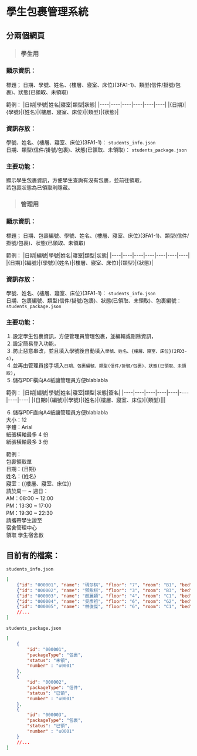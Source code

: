 # 學生包裹管理系統
## 分兩個網頁

> ### 學生用

### 顯示資訊：
標題；
日期、學號、姓名、{樓層、寢室、床位}(3FA1-1)、類型(信件/掛號/包裹)、狀態(已領取、未領取)

範例：
|日期|學號|姓名|寢室|類型|狀態|
|----|----|----|----|----|----|
|{日期}|{學號}|{姓名}|{樓層、寢室、床位}|{類型}|{狀態}|

### 資訊存放：
學號、姓名、{樓層、寢室、床位}(3FA1-1)：
```students_info.json```  
日期、類型(信件/掛號/包裹)、狀態(已領取、未領取)：
```students_package.json```

### 主要功能：
顯示學生包裹資訊，方便學生查詢有沒有包裹，並前往領取，  
若包裹狀態為已領取則隱藏。


> ### 管理用
### 顯示資訊：
標題； 日期、包裹編號、學號、姓名、{樓層、寢室、床位}(3FA1-1)、類型(信件/掛號/包裹)、狀態(已領取、未領取)

範例：
|日期|編號|學號|姓名|寢室|類型|狀態|
|----|----|----|----|----|----|----|
|{日期}|{編號}|{學號}|{姓名}|{樓層、寢室、床位}|{類型}|{狀態}|

### 資訊存放：
學號、姓名、{樓層、寢室、床位}(3FA1-1)：
```students_info.json```  
日期、包裹編號、類型(信件/掛號/包裹)、狀態(已領取、未領取)、包裹編號：
```students_package.json```

### 主要功能：
１.設定學生包裹資訊，方便管理員管理包裹，並編輯或刪除資訊，  
２.設定簡易登入功能，  
３.防止惡意串改，並且填入學號後自動填入```學號、姓名、{樓層、寢室、床位}(2FD3-4)```，   
４.並再由管理員接手填入```日期、包裹編號、類型(信件/掛號/包裹)、狀態(已領取、未領取)```，  
５.儲存PDF橫向A4紙讓管理員方便blablabla

範例：
|日期|編號|學號|姓名|寢室|類型|狀態|簽名|
|----|----|----|----|----|----|----|----|
|{日期}|{編號}|{學號}|{姓名}|{樓層、寢室、床位}|{類型}|||

６.儲存PDF直向A4紙讓管理員方便blablabla  
大小：12  
字體：Arial  
紙張橫軸最多 4 份  
紙張橫軸最多 3 份

範例：  
包裹領取單  
日期：{日期}  
姓名：{姓名}  
寢室：{{樓層、寢室、床位}}  
請於周一 ~ 週日：  
AM：08:00 ~ 12:00  
PM：13:30 ~ 17:00  
PM：19:30 ~ 22:30  
請攜帶學生證至  
宿舍管理中心  
領取
學生宿舍啟

## 目前有的檔案：
```students_info.json```
```json
[
    {"id": "000001", "name": "瑪莎棋", "floor": "7", "room": "B1", "bed": "6"},
    {"id": "000002", "name": "鄧紫棋", "floor": "3", "room": "B3", "bed": "6"},
    {"id": "000003", "name": "趙麗穎", "floor": "4", "room": "C1", "bed": "4"},
    {"id": "000004", "name": "吳彥祖", "floor": "6", "room": "G2", "bed": "3"},
    {"id": "000005", "name": "林俊傑", "floor": "6", "room": "C1", "bed": "4"}
    //...
]
```

```students_package.json```
```json
[
    {
        "id": "000001",
        "packageType": "包裹",
        "status": "未領",
        "number" : "u0001"
    },
    {
        "id": "000002",
        "packageType": "信件",
        "status": "已領",
        "number" : "u0001"
    },
    {
        "id": "000003",
        "packageType": "包裹",
        "status": "已領",
        "number" : "u0001"
    }
    //...
]
```
